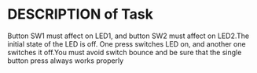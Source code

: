 # DESCRIPTION of Task

Button SW1 must affect on LED1, and button SW2 must affect on LED2.The initial state of the LED is off. One press switches LED on, and another one switches it off.You must avoid switch bounce and be sure that the single button press always works properly